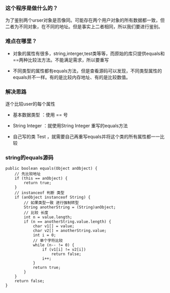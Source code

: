 ### 这个程序是做什么的？

为了鉴别两个urser对象是否像同。可能存在两个用户对象的所有数据都一致，但二者为不同对象，在不同的地址。但是事实上二者相同，所以我们要进行鉴别。

### 难点在哪里？

- 对象的属性有很多，string,interger,test类等等，而原始的库只提供equals和==两种比较法方法。不能满足需求，所以要重写

- 不同类型的属性都有equals方法，但是查看源码可以发现，不同类型属性的equals并不一样。有的是比较内存地址、有的是比较数值。

### 解决思路

逐个比较user的每个属性

- 基本数据类型 ：使用 == 号 

- String Integer ：就使用String Integer 重写的equals方法
- 自己写的类 Test ，就需要自己再重写equals并将这个类的所有属性都一一比较

### string的equals源码

```
public boolean equals(Object anObject) {
	// 先比较地址
    if (this == anObject) {
        return true;
    }
    // instanceof 判断 类型
    if (anObject instanceof String) {
    	// 如果类型一致 进行强制转型
        String anotherString = (String)anObject;
        // 比较 长度
        int n = value.length;
        if (n == anotherString.value.length) {
            char v1[] = value;
            char v2[] = anotherString.value;
            int i = 0;
            // 单个字符比较
            while (n-- != 0) {
                if (v1[i] != v2[i])
                    return false;
                i++;
            }
            return true;
        }
    }
    return false;
}
```
